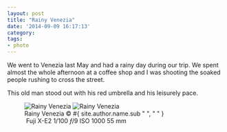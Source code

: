 ```yaml
---
layout: post
title: "Rainy Venezia"
date: '2014-09-09 16:17:13'
category: 
tags:
- photo
---
```


We went to Venezia last May and had a rainy day during our trip.
We spent almost the whole afternoon at a coffee shop and I was shooting the soaked people rushing to cross the street.

This old man stood out with his red umbrella and his leisurely pace.

<figure>
<picture>
  <!--[if IE 9]><video style="display: none;"><![endif]-->
  <source srcset="#{ site.img_base_url }images/2014-05-02-Rainy%20Venezia-900w.jpg, #{ site.img_base_url }images/2014-05-02-Rainy%20Venezia-1800w.jpg 2x" media="(min-width: 768px)">
  <source srcset="#{ site.img_base_url }images/2014-05-02-Rainy%20Venezia-480w.jpg, #{ site.img_base_url }images/2014-05-02-Rainy%20Venezia-960w.jpg 2x"> 
  <!--[if IE 9]></video><![endif]--> 
  <img srcset="#{ site.img_base_url }images/2014-05-02-Rainy%20Venezia-480w.jpg, #{ site.img_base_url }images/2014-05-02-Rainy%20Venezia-960w.jpg 2x" alt="Rainy Venezia">
</picture>
<noscript>
  <img src="#{ site.img_base_url }images/2014-05-02-Rainy%20Venezia-480w.jpg" alt="Rainy Venezia">
</noscript>
<figcaption>Rainy Venezia
  <span class="copyright">&copy;&nbsp;#{ site.author.name.sub " ", "&nbsp;" }</span>
</figcaption>
<div class="metadata">
  <i class="fa fa-camera"></i>&nbsp;Fuji&nbsp;X-E2
  <span class="speed">1/100</span>
  <span class="aperture"><i>&#402;</i>/9</span>
  <span class="iso">ISO&nbsp;1000</span>
  <span class="focal-length">55&nbsp;mm</span>
</div>

</figure>



